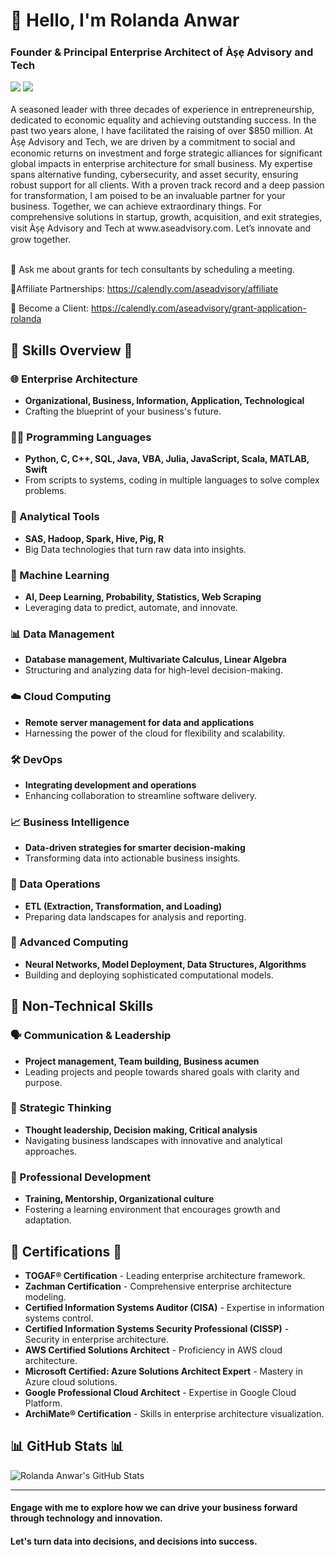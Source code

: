<h1 align="left">👋 Hello, I'm Rolanda Anwar</h1>
<h3 align="left"> Founder & Principal Enterprise Architect of Às̩e̩ Advisory and Tech</h3>

<div align="left"> 
  <a href="https://calendly.com/aseadvisory/affiliate"><img src="https://img.shields.io/badge/Affiliate%20Partnerships-Schedule%20a%20Meeting-white?style=for-the-badge"></a>
  <a href="https://www.linkedin.com/company/aseadvisoryandtech/" target="_blank">
    <img src="https://img.shields.io/badge/LinkedIn-0077B5?style=for-the-badge&logo=linkedin&logoColor=white" target="_blank" />
  </a>
</div>

<br> 
A seasoned leader with three decades of experience in entrepreneurship, dedicated to economic equality and achieving outstanding success. In the past two years alone, I have facilitated the raising of over $850 million. At Às̩e̩ Advisory and Tech, we are driven by a commitment to social and economic returns on investment and forge strategic alliances for significant global impacts in enterprise architecture for small business. My expertise spans alternative funding, cybersecurity, and asset security, ensuring robust support for all clients. With a proven track record and a deep passion for transformation, I am poised to be an invaluable partner for your business. Together, we can achieve extraordinary things. For comprehensive solutions in startup, growth, acquisition, and exit strategies, visit Às̩e̩ Advisory and Tech at www.aseadvisory.com. 
Let’s innovate and grow together.
 <br>

<br> 

<div align="left">
 
💬 Ask me about grants for tech consultants by scheduling a meeting.

🤝Affiliate Partnerships: https://calendly.com/aseadvisory/affiliate

📝 Become a Client: https://calendly.com/aseadvisory/grant-application-rolanda

 </div>


## 💼 Skills Overview 💼

### 🌐 Enterprise Architecture
- **Organizational, Business, Information, Application, Technological**
- Crafting the blueprint of your business's future.

### 👨‍💻 Programming Languages
- **Python, C, C++, SQL, Java, VBA, Julia, JavaScript, Scala, MATLAB, Swift**
- From scripts to systems, coding in multiple languages to solve complex problems.

### 🧮 Analytical Tools
- **SAS, Hadoop, Spark, Hive, Pig, R**
- Big Data technologies that turn raw data into insights.

### 🤖 Machine Learning
- **AI, Deep Learning, Probability, Statistics, Web Scraping**
- Leveraging data to predict, automate, and innovate.

### 📊 Data Management
- **Database management, Multivariate Calculus, Linear Algebra**
- Structuring and analyzing data for high-level decision-making.

### ☁️ Cloud Computing
- **Remote server management for data and applications**
- Harnessing the power of the cloud for flexibility and scalability.

### 🛠️ DevOps
- **Integrating development and operations**
- Enhancing collaboration to streamline software delivery.

### 📈 Business Intelligence
- **Data-driven strategies for smarter decision-making**
- Transforming data into actionable business insights.

### 🔄 Data Operations
- **ETL (Extraction, Transformation, and Loading)**
- Preparing data landscapes for analysis and reporting.

### 🧠 Advanced Computing
- **Neural Networks, Model Deployment, Data Structures, Algorithms**
- Building and deploying sophisticated computational models.

## 🚀 Non-Technical Skills

### 🗣️ Communication & Leadership
- **Project management, Team building, Business acumen**
- Leading projects and people towards shared goals with clarity and purpose.

### 🧐 Strategic Thinking
- **Thought leadership, Decision making, Critical analysis**
- Navigating business landscapes with innovative and analytical approaches.

### 🌟 Professional Development
- **Training, Mentorship, Organizational culture**
- Fostering a learning environment that encourages growth and adaptation.

## 📜 Certifications 📜
- **TOGAF® Certification** - Leading enterprise architecture framework.
- **Zachman Certification** - Comprehensive enterprise architecture modeling.
- **Certified Information Systems Auditor (CISA)** - Expertise in information systems control.
- **Certified Information Systems Security Professional (CISSP)** - Security in enterprise architecture.
- **AWS Certified Solutions Architect** - Proficiency in AWS cloud architecture.
- **Microsoft Certified: Azure Solutions Architect Expert** - Mastery in Azure cloud solutions.
- **Google Professional Cloud Architect** - Expertise in Google Cloud Platform.
- **ArchiMate® Certification** - Skills in enterprise architecture visualization.

## 📊 GitHub Stats 📊
![Rolanda Anwar's GitHub Stats](https://github-readme-stats.vercel.app/api?username=RolandaAnwar&show_icons=true&theme=radical)

---

#### Engage with me to explore how we can drive your business forward through technology and innovation.
#### Let's turn data into decisions, and decisions into success.
